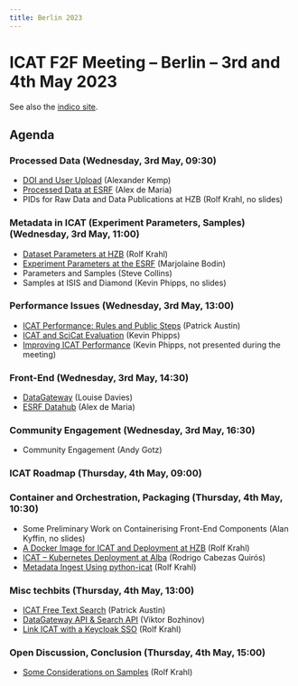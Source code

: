 ```yaml
---
title: Berlin 2023
---
```


# ICAT F2F Meeting – Berlin – 3rd and 4th May 2023

See also the [indico site](https://events.hifis.net/event/778/).

## Agenda

### Processed Data (Wednesday, 3rd May, 09:30)

- [DOI and User Upload](/pdf/collaboration/communication/face-to-face-meetings/2023-berlin/1.1-Kemp-DOI_and_User_Upload.pdf) (Alexander Kemp)
- [Processed Data at ESRF](/pdf/collaboration/communication/face-to-face-meetings/2023-berlin/1.2-de-Maria-Processed_Data.pdf) (Alex de Maria)
- PIDs for Raw Data and Data Publications at HZB (Rolf Krahl, no slides)

### Metadata in ICAT (Experiment Parameters, Samples) (Wednesday, 3rd May, 11:00)

- [Dataset Parameters at HZB](/pdf/collaboration/communication/face-to-face-meetings/2023-berlin/2.1-Krahl-Dataset_Parameters_HZB.pdf) (Rolf Krahl)
- [Experiment Parameters at the ESRF](/pdf/collaboration/communication/face-to-face-meetings/2023-berlin/2.2-Bodin-Experiment_Parameters_ESRF.pdf) (Marjolaine Bodin)
- Parameters and Samples (Steve Collins)
- Samples at ISIS and Diamond (Kevin Phipps, no slides)

### Performance Issues (Wednesday, 3rd May, 13:00)

- [ICAT Performance: Rules and Public Steps](/pdf/collaboration/communication/face-to-face-meetings/2023-berlin/3.1-Austin-ICAT_Performance_Rules_and_Public_Steps.pdf) (Patrick Austin)
- [ICAT and SciCat Evaluation](/pdf/collaboration/communication/face-to-face-meetings/2023-berlin/3.2-Phipps-ICAT_and_SciCat_Evaluation.pdf) (Kevin Phipps)
- [Improving ICAT Performance](/pdf/collaboration/communication/face-to-face-meetings/2023-berlin/3.2-Phipps-Improving_ICAT_Performance.pdf) (Kevin Phipps, not presented during the meeting)

### Front-End (Wednesday, 3rd May, 14:30)

- [DataGateway](/pdf/collaboration/communication/face-to-face-meetings/2023-berlin/4.1-Davies-DataGateway.pdf) (Louise Davies)
- [ESRF Datahub](/pdf/collaboration/communication/face-to-face-meetings/2023-berlin/4.2-de-Maria-ESRF_Datahub.pdf) (Alex de Maria)

### Community Engagement (Wednesday, 3rd May, 16:30)

- Community Engagement (Andy Gotz)

### ICAT Roadmap (Thursday, 4th May, 09:00)

### Container and Orchestration, Packaging (Thursday, 4th May, 10:30)

- Some Preliminary Work on Containerising Front-End Components (Alan Kyffin, no slides)
- [A Docker Image for ICAT and Deployment at HZB](/pdf/collaboration/communication/face-to-face-meetings/2023-berlin/7.1-Krahl-Docker_Image_ICAT_and_Deployment_HZB.pdf) (Rolf Krahl)
- [ICAT – Kubernetes Deployment at Alba](/pdf/collaboration/communication/face-to-face-meetings/2023-berlin/7.2-Quirós-ICAT_Kubernetes_Deployment_Alba.pdf) (Rodrigo Cabezas Quirós)
- [Metadata Ingest Using python-icat](/pdf/collaboration/communication/face-to-face-meetings/2023-berlin/7.3-Krahl-Metadata_Ingest_Using_python-icat.pdf) (Rolf Krahl)

### Misc techbits (Thursday, 4th May, 13:00)

- [ICAT Free Text Search](/pdf/collaboration/communication/face-to-face-meetings/2023-berlin/8.1-Austin-ICAT_Free_Text_Search.pdf) (Patrick Austin)
- [DataGateway API & Search API](/pdf/collaboration/communication/face-to-face-meetings/2023-berlin/8.2-Bozhinov-DataGateway_and_Search_API.pdf) (Viktor Bozhinov)
- [Link ICAT with a Keycloak SSO](/pdf/collaboration/communication/face-to-face-meetings/2023-berlin/8.3-Krahl-Link_ICAT_with_Keycloak_SSO.pdf) (Rolf Krahl)

### Open Discussion, Conclusion (Thursday, 4th May, 15:00)

- [Some Considerations on Samples](/pdf/collaboration/communication/face-to-face-meetings/2023-berlin/9.1-Krahl-Considerations_Samples.pdf) (Rolf Krahl)

